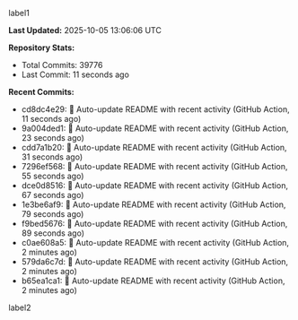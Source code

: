 
label1 
<!-- ACTIVITY_START -->
**Last Updated:** 2025-10-05 13:06:06 UTC

**Repository Stats:**
- Total Commits: 39776
- Last Commit: 11 seconds ago

**Recent Commits:**
- cd8dc4e29: 🤖 Auto-update README with recent activity (GitHub Action, 11 seconds ago)
- 9a004ded1: 🤖 Auto-update README with recent activity (GitHub Action, 23 seconds ago)
- cdd7a1b20: 🤖 Auto-update README with recent activity (GitHub Action, 31 seconds ago)
- 7296ef568: 🤖 Auto-update README with recent activity (GitHub Action, 55 seconds ago)
- dce0d8516: 🤖 Auto-update README with recent activity (GitHub Action, 67 seconds ago)
- 1e3be6af9: 🤖 Auto-update README with recent activity (GitHub Action, 79 seconds ago)
- f9bed5676: 🤖 Auto-update README with recent activity (GitHub Action, 89 seconds ago)
- c0ae608a5: 🤖 Auto-update README with recent activity (GitHub Action, 2 minutes ago)
- 579da6c7d: 🤖 Auto-update README with recent activity (GitHub Action, 2 minutes ago)
- b65ea1ca1: 🤖 Auto-update README with recent activity (GitHub Action, 2 minutes ago)
<!-- ACTIVITY_END -->

label2

